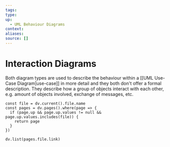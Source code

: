```yaml
---
tags:
type:
up:
  - UML Behaviour Diagrams
context:
aliases:
source: []
---
```


# Interaction Diagrams

Both diagram types are used to describe the behaviour within a [[UML Use-Case Diagram|use-case]] in more detail and they both don't offer a formal description. They describe how a group of objects interact with each other, e.g. amount of objects involved, exchange of messages, etc.

```dataviewjs
const file = dv.current().file.name
const pages = dv.pages().where(page => {
  if (page.up && page.up.values != null && page.up.values.includes(file)) {
    return page
  }
})

dv.list(pages.file.link)
```
